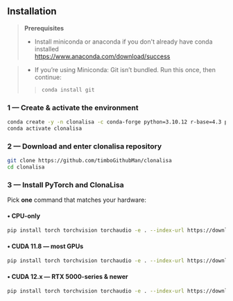 ## Installation

> **Prerequisites**  
> * Install miniconda or anaconda if you don't already have conda installed  
> https://www.anaconda.com/download/success

> * If you’re using Miniconda:
> Git isn’t bundled. Run this once, then continue:
>> ```bash
>> conda install git
>> ```

### 1 — Create & activate the environment

```bash
conda create -y -n clonalisa -c conda-forge python=3.10.12 r-base=4.3 pip
conda activate clonalisa
```

### 2 — Download and enter clonalisa repository

```bash
git clone https://github.com/timboGithubMan/clonalisa
cd clonalisa
```

### 3 — Install PyTorch and ClonaLisa

Pick **one** command that matches your hardware:

#### • CPU-only

```bash
pip install torch torchvision torchaudio -e . --index-url https://download.pytorch.org/whl/cpu
```

#### • CUDA 11.8 — most GPUs

```bash
pip install torch torchvision torchaudio -e . --index-url https://download.pytorch.org/whl/cu118
```

#### • CUDA 12.x — RTX 5000-series & newer

```bash
pip install torch torchvision torchaudio -e . --index-url https://download.pytorch.org/whl/cu128
```
